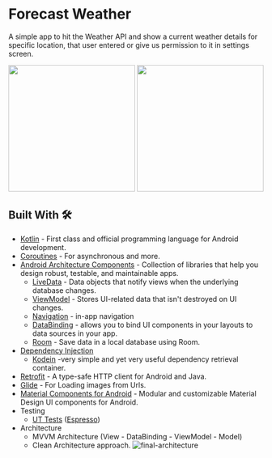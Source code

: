 # Forecast Weather 
A simple app to hit the Weather API and show a current weather details for specific location, that user entered or give us permission to it in settings screen.

<div align="center"> 
  <img src="https://user-images.githubusercontent.com/25375122/116796686-c89b1380-aade-11eb-8c2b-cd497f20d802.jpg" width="250px" /> 
  <img src="https://user-images.githubusercontent.com/25375122/116796689-d6509900-aade-11eb-8d5f-6f35c2cf4b81.jpg" width="250px" />  
</div>





## Built With 🛠
- [Kotlin](https://kotlinlang.org/) - First class and official programming language for Android development.
- [Coroutines](https://kotlinlang.org/docs/reference/coroutines-overview.html) - For asynchronous and more.
- [Android Architecture Components](https://developer.android.com/topic/libraries/architecture) - Collection of libraries that help you design robust, testable, and maintainable apps.
  - [LiveData](https://developer.android.com/topic/libraries/architecture/livedata) - Data objects that notify views when the underlying database changes.
  - [ViewModel](https://developer.android.com/topic/libraries/architecture/viewmodel) - Stores UI-related data that isn't destroyed on UI changes.
  - [Navigation](https://developer.android.com/topic/libraries/architecture/navigation/) - in-app navigation
  - [DataBinding](https://developer.android.com/topic/libraries/data-binding) - allows you to bind UI components in your layouts to data sources in your app.
  - [Room](https://developer.android.com/training/data-storage/room) - Save data in a local database using Room.
- [Dependency Injection](https://developer.android.com/training/dependency-injection)
  - [Kodein](https://github.com/Kodein-Framework/Kodein-DI) -very simple and yet very useful dependency retrieval container.
- [Retrofit](https://square.github.io/retrofit/) - A type-safe HTTP client for Android and Java.
- [Glide](https://github.com/bumptech/glide) - For Loading images from Urls.
- [Material Components for Android](https://github.com/material-components/material-components-android) - Modular and customizable Material Design UI components for Android.
- Testing
  - [UT Tests](https://en.wikipedia.org/wiki/Graphical_user_interface_testing) ([Espresso](https://developer.android.com/training/testing/espresso))
- Architecture
  - MVVM Architecture (View - DataBinding - ViewModel - Model)
  - Clean Architecture approach.
![final-architecture](https://user-images.githubusercontent.com/7644709/94259993-b2691b80-ff2f-11ea-8bff-cc4ed3c8b6d9.png)
